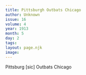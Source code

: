 ```yaml
---
title: Pittsburgh Outbats Chicago
author: Unknown
issue: 16
volume: 4
year: 1913
month: 5
day: 2
tags:
layout: page.njk
image:
---
```

Pittsburg [sic] Outbats Chicago


